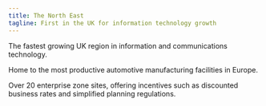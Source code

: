 ```yaml
---
title: The North East
tagline: First in the UK for information technology growth
---
```

The fastest growing UK region in information and communications technology.


Home to the most productive automotive manufacturing facilities in Europe.


Over 20 enterprise zone sites, offering incentives such as discounted business rates and simplified planning regulations.


